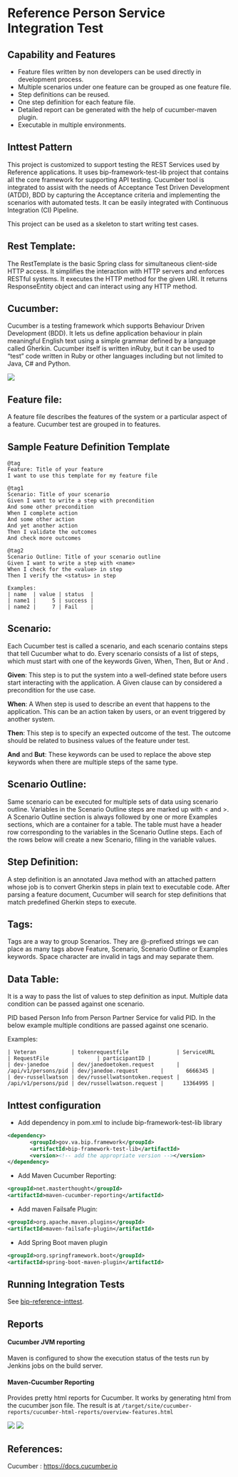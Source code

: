 # Reference Person Service Integration Test

## Capability and Features

- Feature files written by non developers can be used directly in development process.
- Multiple scenarios under one feature can be grouped as one feature file.
- Step definitions can be reused.
- One step definition for each feature file.
- Detailed report can be generated with the help of cucumber-maven plugin.
- Executable in multiple environments.

## Inttest Pattern 

This project is customized to support testing the REST Services used by Reference applications. It uses bip-framework-test-lib project that contains all the core framework for supporting API testing. Cucumber tool is integrated to assist with the needs of Acceptance Test Driven Development (ATDD), BDD by capturing the Acceptance criteria and implementing the scenarios with automated tests. It can be easily integrated with Continuous Integration (CI) Pipeline.

This project can be used as a skeleton to start writing test cases.

## Rest Template:

The RestTemplate is the basic Spring class for simultaneous client-side HTTP access. It simplifies the interaction with HTTP servers and enforces RESTful systems. It executes the HTTP method for the given URI. It returns ResponseEntity object and can interact using any HTTP method.

## Cucumber:

Cucumber is a testing framework which supports Behaviour Driven Development (BDD). It lets us define application behaviour in plain meaningful English text using a simple grammar defined by a language called Gherkin. Cucumber itself is written inRuby, but it can be used to “test” code written in Ruby or other languages including but not limited to Java, C# and Python.

<img src = "/docs/images/Cucumber-Layers.png">

## Feature file: 

A feature file describes the features of the system or a particular aspect of a feature. Cucumber test are grouped in to features.

## Sample Feature Definition Template 
```
@tag
Feature: Title of your feature
I want to use this template for my feature file

@tag1
Scenario: Title of your scenario
Given I want to write a step with precondition
And some other precondition
When I complete action
And some other action
And yet another action
Then I validate the outcomes
And check more outcomes

@tag2
Scenario Outline: Title of your scenario outline
Given I want to write a step with <name>
When I check for the <value> in step
Then I verify the <status> in step

Examples: 
| name  | value | status  |
| name1 |     5 | success |
| name2 |     7 | Fail    |
```

## Scenario:

Each Cucumber test is called a scenario, and each scenario contains steps that tell Cucumber what to do. Every scenario consists of a list of steps, which must start with one of the keywords Given, When, Then, But or And .

**Given**: This step is to put the system into a well-defined state before users start interacting with the application. A Given clause can by considered a precondition for the use case.

**When**: A When step is used to describe an event that happens to the application. This can be an action taken by users, or an event triggered by another system.

**Then**: This step is to specify an expected outcome of the test. The outcome should be related to business values of the feature under test.

**And** and **But**: These keywords can be used to replace the above step keywords when there are multiple steps of the same type.

## Scenario Outline: 

Same scenario can be executed for multiple sets of data using scenario outline. Variables in the Scenario Outline steps are marked up with < and >. A Scenario Outline section is always followed by one or more Examples sections, which are a container for a table. The table must have a header row corresponding to the variables in the Scenario Outline steps. Each of the rows below will create a new Scenario, filling in the variable values.

## Step Definition:

A step definition is an annotated Java method with an attached pattern whose job is to convert Gherkin steps in plain text to executable code. After parsing a feature document, Cucumber will search for step definitions that match predefined Gherkin steps to execute.

## Tags:

Tags are a way to group Scenarios. They are @-prefixed strings we can place as many tags above Feature, Scenario, Scenario Outline or Examples keywords. Space character are invalid in tags and may separate them.

## Data Table:

It is a way to pass the list of values to step definition as input. Multiple data condition can be passed against one scenario.

PID based Person Info from Person Partner Service for valid PID. In the below example multiple conditions are passed against one scenario.

Examples: 
```
| Veteran           | tokenrequestfile               | ServiceURL          | RequestFile               | participantID |
| dev-janedoe       | dev/janedoetoken.request       | /api/v1/persons/pid | dev/janedoe.request       |       6666345 |
| dev-russellwatson | dev/russellwatsontoken.request | /api/v1/persons/pid | dev/russellwatson.request |      13364995 |
```

## 	Inttest configuration

- Add dependency in pom.xml to include bip-framework-test-lib library

```xml
<dependency>
       <groupId>gov.va.bip.framework</groupId>
       <artifactId>bip-framework-test-lib</artifactId>
       <version><!-- add the appropriate version --></version>
</dependency>
```

- Add Maven Cucumber Reporting:

```xml
<groupId>net.masterthought</groupId>
<artifactId>maven-cucumber-reporting</artifactId>
```

- Add maven Failsafe Plugin:

```xml
<groupId>org.apache.maven.plugins</groupId>
<artifactId>maven-failsafe-plugin</artifactId>
```

- Add Spring Boot maven plugin
 
```xml
<groupId>org.springframework.boot</groupId>
<artifactId>spring-boot-maven-plugin</artifactId>
```

## Running Integration Tests
See [bip-reference-inttest](https://github.ec.va.gov/EPMO/bip-reference-person/tree/master/bip-reference-inttest).

## Reports

#### Cucumber JVM reporting
Maven is configured to show the execution status of the tests run by Jenkins jobs on the build server.

#### Maven-Cucumber Reporting
Provides pretty html reports for Cucumber. It works by generating html from the cucumber json file. The result is at `/target/site/cucumber-reports/cucumber-html-reports/overview-features.html`

<img src = "/docs/images/feature-report.png">

<img src = "/docs/images/tag-reporting.png">


## References:

Cucumber : https://docs.cucumber.io
	